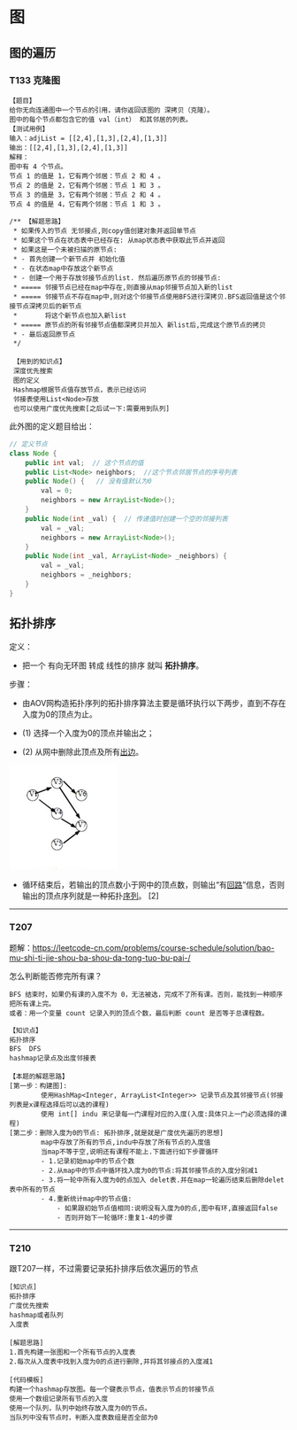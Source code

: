 # 图
## 图的遍历
### T133 克隆图

```
【题目】
给你无向连通图中一个节点的引用，请你返回该图的 深拷贝（克隆）。
图中的每个节点都包含它的值 val（int） 和其邻居的列表。
【测试用例】
输入：adjList = [[2,4],[1,3],[2,4],[1,3]]
输出：[[2,4],[1,3],[2,4],[1,3]]
解释：
图中有 4 个节点。
节点 1 的值是 1，它有两个邻居：节点 2 和 4 。
节点 2 的值是 2，它有两个邻居：节点 1 和 3 。
节点 3 的值是 3，它有两个邻居：节点 2 和 4 。
节点 4 的值是 4，它有两个邻居：节点 1 和 3 。
```

```
/** 【解题思路】
 * 如果传入的节点 无邻接点,则copy值创建对象并返回单节点
 * 如果这个节点在状态表中已经存在: 从map状态表中获取此节点并返回
 * 如果这是一个未被扫描的原节点:
 * - 首先创建一个新节点并 初始化值
 * - 在状态map中存放这个新节点
 * - 创建一个用于存放邻接节点的list. 然后遍历原节点的邻接节点:
 * ===== 邻接节点已经在map中存在,则直接从map邻接节点加入新的list
 * ===== 邻接节点不存在map中,则对这个邻接节点使用BFS进行深拷贝.BFS返回值是这个邻接节点深拷贝后的新节点
 *       将这个新节点也加入新list
 * ===== 原节点的所有邻接节点值都深拷贝并加入 新list后,完成这个原节点的拷贝
 * - 最后返回原节点
 */
 
 【用到的知识点】
 深度优先搜索
 图的定义
 Hashmap根据节点值存放节点，表示已经访问
 邻接表使用List<Node>存放
 也可以使用广度优先搜索[之后试一下:需要用到队列]
```

此外图的定义题目给出：

```java
// 定义节点
class Node {
    public int val;  // 这个节点的值
    public List<Node> neighbors;  //这个节点邻居节点的序号列表
    public Node() {   // 没有值默认为0
        val = 0;
        neighbors = new ArrayList<Node>();
    }
    public Node(int _val) {  // 传递值时创建一个空的邻接列表
        val = _val;
        neighbors = new ArrayList<Node>();
    }
    public Node(int _val, ArrayList<Node> _neighbors) {
        val = _val;
        neighbors = _neighbors;
    }
}
```

## 拓扑排序

定义：

- 把一个 有向无环图 转成 线性的排序 就叫 **拓扑排序**。

步骤：

- 由AOV网构造拓扑序列的拓扑排序算法主要是循环执行以下两步，直到不存在入度为0的顶点为止。

- (1) 选择一个入度为0的顶点并输出之；

- (2) 从网中删除此顶点及所有[出边](https://baike.baidu.com/item/出边)。

[ ![img](img/adaf2edda3cc7cd9565490a03401213fb80e914a) ](https://baike.baidu.com/pic/拓扑排序/5223807/0/adaf2edda3cc7cd9565490a03401213fb80e914a?fr=lemma&ct=single)

- 循环结束后，若输出的顶点数小于网中的顶点数，则输出“有[回路](https://baike.baidu.com/item/回路/35792)”信息，否则输出的顶点序列就是一种拓扑[序列](https://baike.baidu.com/item/序列/1302588)。 [2] 

------

### T207

题解：https://leetcode-cn.com/problems/course-schedule/solution/bao-mu-shi-ti-jie-shou-ba-shou-da-tong-tuo-bu-pai-/

怎么判断能否修完所有课？

    BFS 结束时，如果仍有课的入度不为 0，无法被选，完成不了所有课。否则，能找到一种顺序把所有课上完。
    或者：用一个变量 count 记录入列的顶点个数，最后判断 count 是否等于总课程数。

```
【知识点】
拓扑排序
BFS  DFS
hashmap记录点及出度邻接表

【本题的解题思路】
[第一步：构建图]:
        使用HashMap<Integer, ArrayList<Integer>> 记录节点及其邻接节点(邻接列表是x课程选择后可以选的课程)
        使用 int[] indu 来记录每一门课程对应的入度(入度:具体只上一门必须选择的课程)
[第二步：删除入度为0的节点: 拓扑排序,就是就是广度优先遍历的思想]
        map中存放了所有的节点,indu中存放了所有节点的入度值
        当map不等于空,说明还有课程不能上.下面进行如下步骤循环
        - 1.记录初始map中的节点个数
        - 2.从map中的节点中循环找入度为0的节点:将其邻接节点的入度分别减1
        - 3.将一轮中所有入度为0的点加入 delet表.并在map一轮遍历结束后删除delet表中所有的节点
        - 4.重新统计map中的节点值:
            - 如果跟初始节点值相同:说明没有入度为0的点,图中有环,直接返回false
            - 否则开始下一轮循环:重复1-4的步骤   
```

------

### T210

跟T207一样，不过需要记录拓扑排序后依次遍历的节点

```
[知识点]
拓扑排序
广度优先搜索
hashmap或者队列
入度表

[解题思路]
1.首先构建一张图和一个所有节点的入度表
2.每次从入度表中找到入度为0的点进行删除,并将其邻接点的入度减1

[代码模板]
构建一个hashmap存放图。每一个键表示节点，值表示节点的邻接节点
使用一个数组记录所有节点的入度
使用一个队列，队列中始终存放入度为0的节点。
当队列中没有节点时，判断入度表数组是否全部为0
```


